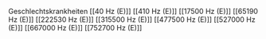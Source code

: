 Geschlechtskrankheiten
[[40 Hz (E)]]
[[410 Hz (E)]]
[[17500 Hz (E)]]
[[65190 Hz (E)]]
[[222530 Hz (E)]]
[[315500 Hz (E)]]
[[477500 Hz (E)]]
[[527000 Hz (E)]]
[[667000 Hz (E)]]
[[752700 Hz (E)]]